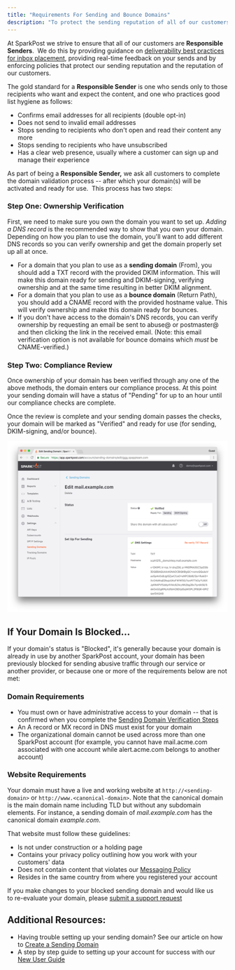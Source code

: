 ```yaml
---
title: "Requirements For Sending and Bounce Domains"
description: "To protect the sending reputation of all of our customers, SparkPost sending and bounce domains must be officially verified and validated."
---
```


At SparkPost we strive to ensure that all of our customers are **Responsible Senders**.  We do this by providing guidance on [deliverability best practices for inbox placement](https://www.sparkpost.com/docs/deliverability/optimizing-deliverability-and-inbox-placement/), providing real-time feedback on your sends and by enforcing policies that protect our sending reputation and the reputation of our customers.

The gold standard for a **Responsible Sender** is one who sends only to those recipients who want and expect the content, and one who practices good list hygiene as follows:

* Confirms email addresses for all recipients (double opt-in)
* Does not send to invalid email addresses
* Stops sending to recipients who don't open and read their content any more
* Stops sending to recipients who have unsubscribed
* Has a clear web presence, usually where a customer can sign up and manage their experience

As part of being a **Responsible Sender,** we ask all customers to complete the domain validation process -- after which your domain(s) will be activated and ready for use.  This process has two steps:

### Step One: Ownership Verification

First, we need to make sure you own the domain you want to set up. *Adding a DNS record* is the recommended way to show that you own your domain. Depending on how you plan to use the domain, you'll want to add different DNS records so you can verify ownership and get the domain properly set up all at once.

* For a domain that you plan to use as a **sending domain** (From), you should add a TXT record with the provided DKIM information. This will make this domain ready for sending and DKIM-signing, verifying ownership and at the same time resulting in better DKIM alignment.
* For a domain that you plan to use as a **bounce domain** (Return Path), you should add a CNAME record with the provided hostname value. This will verify ownership and make this domain ready for bounces.
* If you don't have access to the domain's DNS records, you can verify ownership by requesting an email be sent to abuse@ or postmaster@ and then clicking the link in the received email. (Note: this email verification option is not available for bounce domains which _must_ be CNAME-verified.)

### Step Two: Compliance Review

Once ownership of your domain has been verified through any one of the above methods, the domain enters our compliance process. At this point your sending domain will have a status of "Pending" for up to an hour until our compliance checks are complete. 

Once the review is complete and your sending domain passes the checks, your domain will be marked as "Verified" and ready for use (for sending, DKIM-signing, and/or bounce).

![Sending Domain verified](media/requirements-for-sending-domains/sending-domain-verified.png)

## If Your Domain Is Blocked...

If your domain's status is "Blocked", it's generally because your domain is already in use by another SparkPost account, your domain has been previously blocked for sending abusive traffic through our service or another provider, or because one or more of the requirements below are not met:

### Domain Requirements

* You must own or have administrative access to your domain -- that is confirmed when you complete the [Sending Domain Verification Steps](https://www.sparkpost.com/docs/getting-started/getting-started-sparkpost/#step-2-verifying-domain-ownership)
* An A record or MX record in DNS must exist for your domain
* The organizational domain cannot be used across more than one SparkPost account (for example, you cannot have mail.acme.com associated with one account while alert.acme.com belongs to another account)

### Website Requirements  

Your domain must have a live and working website at `http://<sending-domain>` or `http://www.<canonical-domain>`. Note that the canonical domain is the main domain name including TLD but without any subdomain elements. For instance, a sending domain of *mail.example.com* has the canonical domain *example.com*.

That website must follow these guidelines:

* Is not under construction or a holding page
* Contains your privacy policy outlining how you work with your customers' data
* Does not contain content that violates our [Messaging Policy](https://www.sparkpost.com/policies/messaging/)
* Resides in the same country from where you registered your account

If you make changes to your blocked sending domain and would like us to re-evaluate your domain, please [submit a support request](https://www.sparkpost.com/submit-a-ticket/?email[subject]=Web:Reevaluate%20Sending%20Domain)

## Additional Resources:

* Having trouble setting up your sending domain? See our article on how to [Create a Sending Domain](https://www.sparkpost.com/docs/getting-started/getting-started-sparkpost/#preparing-your-from-address)
* A step by step guide to setting up your account for success with our [New User Guide](https://www.sparkpost.com/docs/getting-started/getting-started-sparkpost/)

